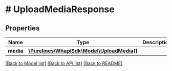 # # UploadMediaResponse

## Properties

Name | Type | Description | Notes
------------ | ------------- | ------------- | -------------
**media** | [**\Purelines\WhapiSdk\Model\UploadMedia[]**](UploadMedia.md) |  | [optional]

[[Back to Model list]](../../README.md#models) [[Back to API list]](../../README.md#endpoints) [[Back to README]](../../README.md)
